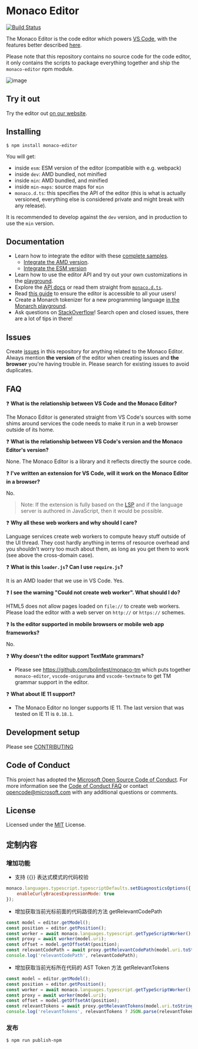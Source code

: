 # Monaco Editor

[![Build Status](https://dev.azure.com/ms/monaco-editor/_apis/build/status/microsoft.monaco-editor?label=website)](https://dev.azure.com/ms/monaco-editor/_build/latest?definitionId=3)

The Monaco Editor is the code editor which powers [VS Code](https://github.com/microsoft/vscode), with the features better described [here](https://code.visualstudio.com/docs/editor/editingevolved).

Please note that this repository contains no source code for the code editor, it only contains the scripts to package everything together and ship the `monaco-editor` npm module.

![image](https://user-images.githubusercontent.com/5047891/94183711-290c0780-fea3-11ea-90e3-c88ff9d21bd6.png)

## Try it out

Try the editor out [on our website](https://microsoft.github.io/monaco-editor/playground.html).

## Installing

```
$ npm install monaco-editor
```

You will get:

- inside `esm`: ESM version of the editor (compatible with e.g. webpack)
- inside `dev`: AMD bundled, not minified
- inside `min`: AMD bundled, and minified
- inside `min-maps`: source maps for `min`
- `monaco.d.ts`: this specifies the API of the editor (this is what is actually versioned, everything else is considered private and might break with any release).

It is recommended to develop against the `dev` version, and in production to use the `min` version.

## Documentation

- Learn how to integrate the editor with these [complete samples](./samples/).
  - [Integrate the AMD version](./docs/integrate-amd.md).
  - [Integrate the ESM version](./docs/integrate-esm.md)
- Learn how to use the editor API and try out your own customizations in the [playground](https://microsoft.github.io/monaco-editor/playground.html).
- Explore the [API docs](https://microsoft.github.io/monaco-editor/docs.html) or read them straight from [`monaco.d.ts`](https://github.com/microsoft/monaco-editor/blob/main/website/typedoc/monaco.d.ts).
- Read [this guide](https://github.com/microsoft/monaco-editor/wiki/Accessibility-Guide-for-Integrators) to ensure the editor is accessible to all your users!
- Create a Monarch tokenizer for a new programming language [in the Monarch playground](https://microsoft.github.io/monaco-editor/monarch.html).
- Ask questions on [StackOverflow](https://stackoverflow.com/questions/tagged/monaco-editor)! Search open and closed issues, there are a lot of tips in there!

## Issues

Create [issues](https://github.com/microsoft/monaco-editor/issues) in this repository for anything related to the Monaco Editor. Always mention **the version** of the editor when creating issues and **the browser** you're having trouble in. Please search for existing issues to avoid duplicates.

## FAQ

❓ **What is the relationship between VS Code and the Monaco Editor?**

The Monaco Editor is generated straight from VS Code's sources with some shims around services the code needs to make it run in a web browser outside of its home.

❓ **What is the relationship between VS Code's version and the Monaco Editor's version?**

None. The Monaco Editor is a library and it reflects directly the source code.

❓ **I've written an extension for VS Code, will it work on the Monaco Editor in a browser?**

No.

> Note: If the extension is fully based on the [LSP](https://microsoft.github.io/language-server-protocol/) and if the language server is authored in JavaScript, then it would be possible.

❓ **Why all these web workers and why should I care?**

Language services create web workers to compute heavy stuff outside of the UI thread. They cost hardly anything in terms of resource overhead and you shouldn't worry too much about them, as long as you get them to work (see above the cross-domain case).

❓ **What is this `loader.js`? Can I use `require.js`?**

It is an AMD loader that we use in VS Code. Yes.

❓ **I see the warning "Could not create web worker". What should I do?**

HTML5 does not allow pages loaded on `file://` to create web workers. Please load the editor with a web server on `http://` or `https://` schemes.

❓ **Is the editor supported in mobile browsers or mobile web app frameworks?**

No.

❓ **Why doesn't the editor support TextMate grammars?**

- Please see https://github.com/bolinfest/monaco-tm which puts together `monaco-editor`, `vscode-oniguruma` and `vscode-textmate` to get TM grammar support in the editor.

❓ **What about IE 11 support?**

- The Monaco Editor no longer supports IE 11. The last version that was tested on IE 11 is `0.18.1`.

## Development setup

Please see [CONTRIBUTING](./CONTRIBUTING.md)

## Code of Conduct

This project has adopted the [Microsoft Open Source Code of Conduct](https://opensource.microsoft.com/codeofconduct/). For more information see the [Code of Conduct FAQ](https://opensource.microsoft.com/codeofconduct/faq/) or contact [opencode@microsoft.com](mailto:opencode@microsoft.com) with any additional questions or comments.

## License

Licensed under the [MIT](https://github.com/microsoft/monaco-editor/blob/main/LICENSE.txt) License.

## 定制内容

### 增加功能

- 支持 {{}} 表达式模式的代码校验

```js
monaco.languages.typescript.typescriptDefaults.setDiagnosticsOptions({
	enableCurlyBracesExpressionMode: true
});
```

- 增加获取当前光标前面的代码路径的方法 getRelevantCodePath

```js
const model = editor.getModel();
const position = editor.getPosition();
const worker = await monaco.languages.typescript.getTypeScriptWorker();
const proxy = await worker(model.uri);
const offset = model.getOffsetAt(position);
const relevantCodePath = await proxy.getRelevantCodePath(model.uri.toString(), offset);
console.log('relevantCodePath', relevantCodePath);
```

- 增加获取当前光标所在代码的 AST Token 方法 getRelevantTokens

```js
const model = editor.getModel();
const position = editor.getPosition();
const worker = await monaco.languages.typescript.getTypeScriptWorker();
const proxy = await worker(model.uri);
const offset = model.getOffsetAt(position);
const relevantTokens = await proxy.getRelevantTokens(model.uri.toString(), offset);
console.log('relevantTokens', relevantTokens ? JSON.parse(relevantTokens) : relevantTokens);
```

### 发布

```sh
$ npm run publish-npm
```
